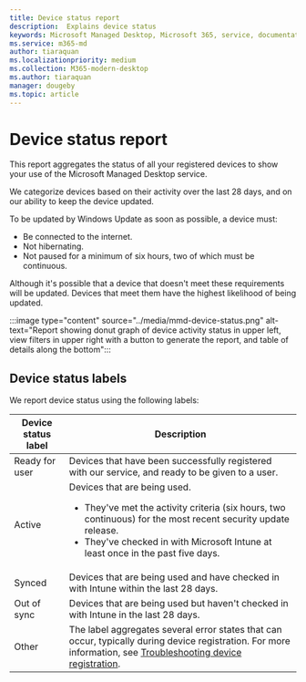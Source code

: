 ```yaml
---
title: Device status report
description:  Explains device status
keywords: Microsoft Managed Desktop, Microsoft 365, service, documentation
ms.service: m365-md
author: tiaraquan
ms.localizationpriority: medium
ms.collection: M365-modern-desktop
ms.author: tiaraquan
manager: dougeby
ms.topic: article
---
```


# Device status report

This report aggregates the status of all your registered devices to show your use of the Microsoft Managed Desktop service.

We categorize devices based on their activity over the last 28 days, and on our ability to keep the device updated.

To be updated by Windows Update as soon as possible, a device must:

- Be connected to the internet.
- Not hibernating.
- Not paused for a minimum of six hours, two of which must be continuous.

Although it's possible that a device that doesn't meet these requirements will be updated. Devices that meet them have the highest likelihood of being updated.

:::image type="content" source="../media/mmd-device-status.png" alt-text="Report showing donut graph of device activity status in upper left, view filters in upper right with a button to generate the report, and table of details along the bottom":::

## Device status labels

We report device status using the following labels:

| Device status label | Description |
| ------ | ------ |
| Ready for user | Devices that have been successfully registered with our service, and ready to be given to a user.|
| Active | Devices that are being used. <ul><li>They've met the activity criteria (six hours, two continuous) for the most recent security update release.</li> <li>They've checked in with Microsoft Intune at least once in the past five days.</li></ul> |
| Synced | Devices that are being used and have checked in with Intune within the last 28 days.
| Out of sync | Devices that are being used but haven't checked in with Intune in the last 28 days. |
| Other | The label aggregates several error states that can occur, typically during device registration. For more information, see [Troubleshooting device registration](../get-started/manual-registration.md#troubleshooting-device-registration). |
